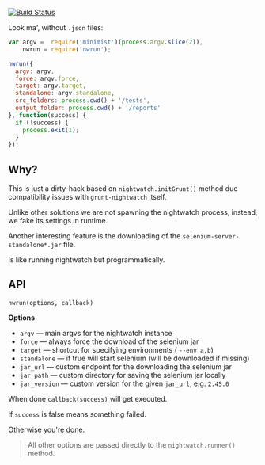 [![Build Status](https://travis-ci.org/gextech/nwrun.svg?branch=master)](https://travis-ci.org/gextech/nwrun)

Look ma', without `.json` files:

```javascript
var argv =  require('minimist')(process.argv.slice(2)),
    nwrun = require('nwrun');

nwrun({
  argv: argv,
  force: argv.force,
  target: argv.target,
  standalone: argv.standalone,
  src_folders: process.cwd() + '/tests',
  output_folder: process.cwd() + '/reports'
}, function(success) {
  if (!success) {
    process.exit(1);
  }
});
```

## Why?

This is just a dirty-hack based on `nightwatch.initGrunt()` method due compatibility issues with `grunt-nightwatch` itself.

Unlike other solutions we are not spawning the nightwatch process, instead, we fake its settings in runtime.

Another interesting feature is the downloading of the `selenium-server-standalone*.jar` file.

Is like running nightwatch but programmatically.

## API

`nwrun(options, callback)`

**Options**

- `argv` &mdash; main argvs for the nightwatch instance
- `force` &mdash; always force the download of the selenium jar
- `target` &mdash; shortcut for specifying environments ( `--env a,b`)
- `standalone` &mdash; if true will start selenium (will be downloaded if missing)
- `jar_url` &mdash; custom endpoint for the downloading the selenium jar
- `jar_path` &mdash; custom directory for saving the selenium jar locally
- `jar_version` &mdash; custom version for the given `jar_url`, e.g. `2.45.0`

When done `callback(success)` will get executed.

If `success` is false means something failed.

Otherwise you're done.

> All other options are passed directly to the `nightwatch.runner()` method.
